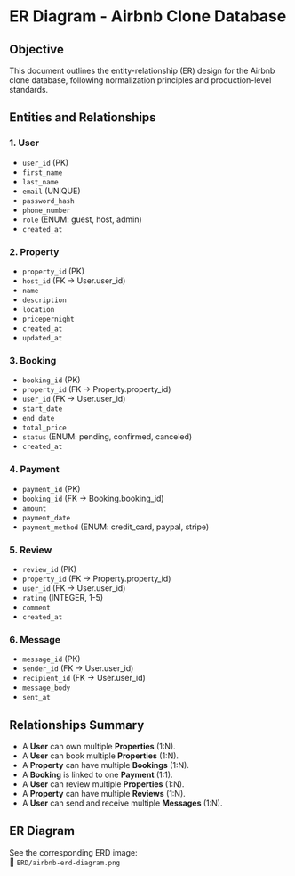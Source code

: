 # ER Diagram - Airbnb Clone Database

## Objective
This document outlines the entity-relationship (ER) design for the Airbnb clone database, following normalization principles and production-level standards.

## Entities and Relationships

### 1. User
- `user_id` (PK)
- `first_name`
- `last_name`
- `email` (UNIQUE)
- `password_hash`
- `phone_number`
- `role` (ENUM: guest, host, admin)
- `created_at`

### 2. Property
- `property_id` (PK)
- `host_id` (FK → User.user_id)
- `name`
- `description`
- `location`
- `pricepernight`
- `created_at`
- `updated_at`

### 3. Booking
- `booking_id` (PK)
- `property_id` (FK → Property.property_id)
- `user_id` (FK → User.user_id)
- `start_date`
- `end_date`
- `total_price`
- `status` (ENUM: pending, confirmed, canceled)
- `created_at`

### 4. Payment
- `payment_id` (PK)
- `booking_id` (FK → Booking.booking_id)
- `amount`
- `payment_date`
- `payment_method` (ENUM: credit_card, paypal, stripe)

### 5. Review
- `review_id` (PK)
- `property_id` (FK → Property.property_id)
- `user_id` (FK → User.user_id)
- `rating` (INTEGER, 1-5)
- `comment`
- `created_at`

### 6. Message
- `message_id` (PK)
- `sender_id` (FK → User.user_id)
- `recipient_id` (FK → User.user_id)
- `message_body`
- `sent_at`

## Relationships Summary

- A **User** can own multiple **Properties** (1:N).
- A **User** can book multiple **Properties** (1:N).
- A **Property** can have multiple **Bookings** (1:N).
- A **Booking** is linked to one **Payment** (1:1).
- A **User** can review multiple **Properties** (1:N).
- A **Property** can have multiple **Reviews** (1:N).
- A **User** can send and receive multiple **Messages** (1:N).

## ER Diagram
See the corresponding ERD image:  
📍 `ERD/airbnb-erd-diagram.png`

